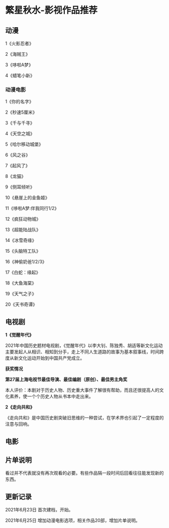 # 繁星秋水-影视作品推荐
## 动漫
1《火影忍者》

2《海贼王》

3《哆啦A梦》

4《蜡笔小新》

### 动漫电影
1《你的名字》

2《秒速5厘米》

3《千与千寻》

4《天空之城》

5《哈尔移动城堡》

6《风之谷》

7《起风了》

8《龙猫》

9《侧耳倾听》

10《悬崖上的金鱼姬》

11《哆啦A梦:伴我同行1/2》

12《疯狂动物城》

13《超能陆战队》

14《冰雪奇缘》

15《头脑特工队》

16《神偷奶爸1/2/3》

17《白蛇：缘起》

18《大鱼海棠》

19《天气之子》

20《天书奇谭》


## 电视剧

**1《觉醒年代》**

2021年中国历史题材电视剧，《觉醒年代》以李大钊、陈独秀、胡适等新文化运动主要发起人从相识、相知到分手，走上不同人生道路的故事为基本叙事线，时间跨度从新文化运动开始到中国共产党成立。

**获奖情况**

**第27届上海电视节最佳导演、最佳编剧（原创）、最佳男主角奖**

本人评价：本剧对于历史人物、历史重大事件了解很有帮助，而且还很提高人的文化素养，使一个个历史人物从书本中走出来。

**2《走向共和》**

《走向共和》是中国历史剧突破旧思维的一种尝试，在学术界也引起了一定程度的注意与回响。

## 电影



## 片单说明

看过并不代表就没有再次观看的必要。有些作品隔一段时间后回看往往能发现新的东西。

## 更新记录
2021年6月23日    首次建档，开始。

2021年6月25日     增加动漫电影选项，相关作品20部，增加片单说明。

